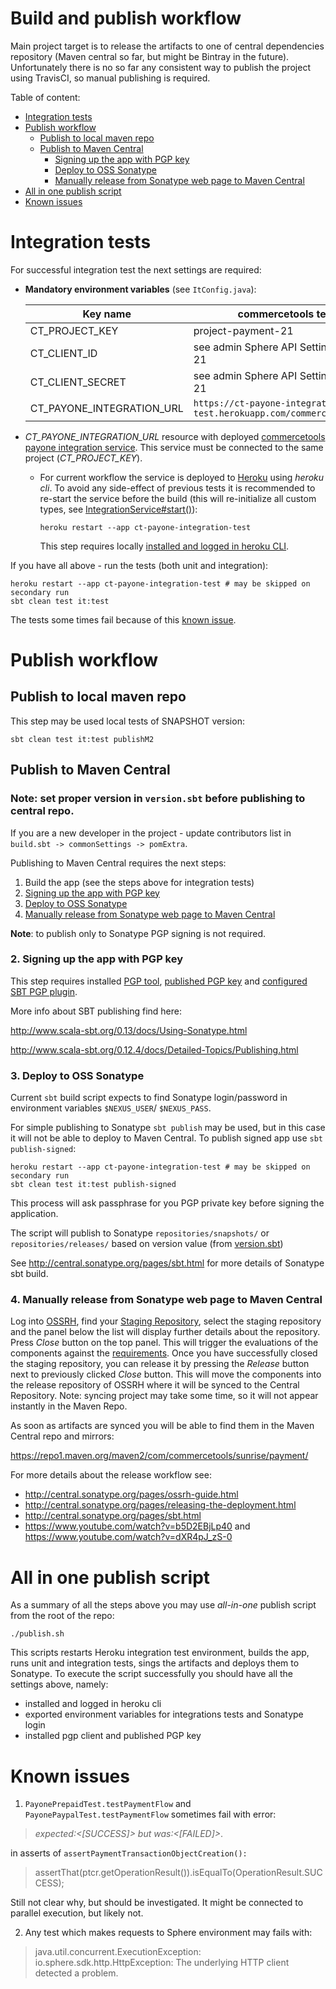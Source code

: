 Build and publish workflow
===========================

Main project target is to release the artifacts to one of central dependencies repository 
(Maven central so far, but might be Bintray in the future). Unfortunately there is no so far any consistent way to 
publish the project using TravisCI, so manual publishing is required.

Table of content:

  - [Integration tests](#integration-tests)
  - [Publish workflow](#publish-workflow)
    - [Publish to local maven repo](#publish-to-local-maven-repo)
    - [Publish to Maven Central](#publish-to-maven-central)
      - [Signing up the app with PGP key](#2-signing-up-the-app-with-pgp-key)
      - [Deploy to OSS Sonatype](#3-deploy-to-oss-sonatype)
      - [Manually release from Sonatype web page to Maven Central](#4-manually-release-from-sonatype-web-page-to-maven-central)
  - [All in one publish script](#all-in-one-publish-script)
  - [Known issues](#known-issues)
  
# Integration tests
 
For successful integration test the next settings are required:
 - **Mandatory environment variables** (see `ItConfig.java`):
 
    |  Key name                 | commercetools test environment                                                    |
    |---------------------------|-----------------------------------------------------------------------------------|
    | CT_PROJECT_KEY            | project-payment-21                                                                |
    | CT_CLIENT_ID              | see admin Sphere API Settings for project-payment-21                              |
    | CT_CLIENT_SECRET          | see admin Sphere API Settings for project-payment-21                              |
    | CT_PAYONE_INTEGRATION_URL | `https://ct-payone-integration-test.herokuapp.com/commercetools/handle/payments/` |
    
  - *CT_PAYONE_INTEGRATION_URL* resource with deployed 
    [commercetools payone integration service](https://github.com/commercetools/commercetools-payone-integration).
    This service must be connected to the same project (*CT_PROJECT_KEY*).
    - For current workflow the service is deployed to [Heroku](https://dashboard.heroku.com/apps/ct-payone-integration-test/settings)
    using *heroku cli*. To avoid any side-effect of previous tests it is recommended to re-start the service 
    before the build (this will re-initialize all custom types, see [IntegrationService#start()](https://github.com/commercetools/commercetools-payone-integration/blob/927adfa637918c20feb03242242f9d57f5561669/service/src/main/java/com/commercetools/pspadapter/payone/IntegrationService.java#L52)):
      ```
      heroku restart --app ct-payone-integration-test
      ```
      This step requires locally [installed and logged in heroku CLI](https://devcenter.heroku.com/articles/heroku-command-line).

If you have all above - run the tests (both unit and integration):
```
heroku restart --app ct-payone-integration-test # may be skipped on secondary run
sbt clean test it:test
```

The tests some times fail because of this [known issue](#known-issues).

# Publish workflow

## Publish to local maven repo
 
This step may be used local tests of SNAPSHOT version:
```
sbt clean test it:test publishM2
```

## Publish to Maven Central

### **Note**: set proper version in `version.sbt` before publishing to central repo.

If you are a new developer in the project - update contributors list in `build.sbt -> commonSettings -> pomExtra`.

Publishing to Maven Central requires the next steps:

 1. Build the app (see the steps above for integration tests)
 2. [Signing up the app with PGP key](#2-signing-up-the-app-with-pgp-key)
 3. [Deploy to OSS Sonatype](#3-deploy-to-oss-sonatype)
 4. [Manually release from Sonatype web page to Maven Central](#4-manually-release-from-sonatype-web-page-to-maven-central)
 
**Note**: to publish only to Sonatype PGP signing is not required.
 
### 2. Signing up the app with PGP key

This step requires installed [PGP tool](https://gpgtools.org/), 
[published PGP key](http://security.stackexchange.com/questions/406/how-should-i-distribute-my-public-key) and 
[configured SBT PGP plugin](http://www.scala-sbt.org/sbt-pgp/). 

More info about SBT publishing find here:

http://www.scala-sbt.org/0.13/docs/Using-Sonatype.html

http://www.scala-sbt.org/0.12.4/docs/Detailed-Topics/Publishing.html

### 3. Deploy to OSS Sonatype

Current `sbt` build script expects to find Sonatype login/password in environment variables `$NEXUS_USER`/ `$NEXUS_PASS`. 

For simple publishing to Sonatype `sbt publish` may be used, but in this case it will not be able to deploy to 
Maven Central. To publish signed app use `sbt publish-signed`:
```
heroku restart --app ct-payone-integration-test # may be skipped on secondary run
sbt clean test it:test publish-signed
```

This process will ask passphrase for you PGP private key before signing the application.

The script will publish to Sonatype `repositories/snapshots/` or `repositories/releases/` based on version value 
(from [version.sbt](/version.sbt))

See http://central.sonatype.org/pages/sbt.html for more details of Sonatype sbt build.

### 4. Manually release from Sonatype web page to Maven Central

Log into [OSSRH](https://oss.sonatype.org/), find your
[Staging Repository](http://central.sonatype.org/pages/releasing-the-deployment.html#locate-and-examine-your-staging-repository),
select the staging repository and the panel below the list will display further details about the repository. 
Press _Close_ button on the top panel. This will trigger the evaluations of the components against the 
[requirements](http://central.sonatype.org/pages/requirements.html). 
Once you have successfully closed the staging repository, you can release it by pressing the _Release_ button next to 
previously clicked _Close_ button. This will move the components into the release repository of OSSRH where 
it will be synced to the Central Repository. Note: syncing project may take some time, so it will not appear instantly
in the Maven Repo.

As soon as artifacts are synced you will be able to find them in the Maven Central repo and mirrors:

https://repo1.maven.org/maven2/com/commercetools/sunrise/payment/

For more details about the release workflow see:

 - http://central.sonatype.org/pages/ossrh-guide.html
 - http://central.sonatype.org/pages/releasing-the-deployment.html
 - http://central.sonatype.org/pages/sbt.html
 - https://www.youtube.com/watch?v=b5D2EBjLp40 and https://www.youtube.com/watch?v=dXR4pJ_zS-0
 

# All in one publish script

As a summary of all the steps above you may use _all-in-one_ publish script from the root of the repo:

```
./publish.sh
```

This scripts restarts Heroku integration test environment, builds the app, runs unit and integration tests, sings the
artifacts and deploys them to Sonatype. To execute the script successfully you should have all the settings above, 
namely:

 - installed and logged in heroku cli
 - exported environment variables for integrations tests and Sonatype login
 - installed pgp client and published PGP key 

# Known issues
 1. `PayonePrepaidTest.testPaymentFlow` and `PayonePaypalTest.testPaymentFlow` 
 sometimes fail with error:
 > _expected:<[SUCCESS]> but was:<[FAILED]>_. 
 
 in asserts of `assertPaymentTransactionObjectCreation():`
 > assertThat(ptcr.getOperationResult()).isEqualTo(OperationResult.SUCCESS);
 
  
 Still not clear why, but should be investigated.
 It might be connected to parallel execution, but likely not.
 
 2. Any test which makes requests to Sphere environment may fails with:
 > java.util.concurrent.ExecutionException: io.sphere.sdk.http.HttpException: 
 > The underlying HTTP client detected a problem.
 